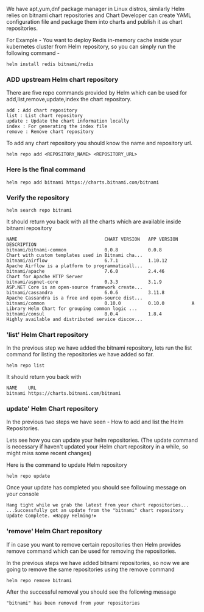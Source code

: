 We have apt,yum,dnf package manager in Linux distros, similarly Helm relies on bitnami chart repositories and Chart Developer can create YAML configuration file and package them into charts and publish it as chart repositories.

For Example - You want to deploy Redis in-memory cache inside your kubernetes cluster from Helm repository, so you can simply run the following command -
```
helm install redis bitnami/redis
```

### ADD upstream Helm chart repository
There are five repo commands provided by Helm which can be used for add,list,remove,update,index the chart repository.
```
add : Add chart repository
list : List chart repository
update : Update the chart information locally
index : For generating the index file
remove : Remove chart repository
```

To add any chart repository you should know the name and repository url.
```
helm repo add <REPOSITORY_NAME> <REPOSITORY_URL>
```

### Here is the final command
```
helm repo add bitnami https://charts.bitnami.com/bitnami
```


### Verify the repository
```
helm search repo bitnami
```
It should return you back with all the charts which are available inside bitnami repository
```
NAME                            	CHART VERSION	APP VERSION  	DESCRIPTION                                       
bitnami/bitnami-common          	0.0.8        	0.0.8        	Chart with custom templates used in Bitnami cha...
bitnami/airflow                 	6.7.1        	1.10.12      	Apache Airflow is a platform to programmaticall...
bitnami/apache                  	7.6.0        	2.4.46       	Chart for Apache HTTP Server                      
bitnami/aspnet-core             	0.3.3        	3.1.9        	ASP.NET Core is an open-source framework create...
bitnami/cassandra               	6.0.6        	3.11.8       	Apache Cassandra is a free and open-source dist...
bitnami/common                  	0.10.0       	0.10.0       	A Library Helm Chart for grouping common logic ...
bitnami/consul                  	8.0.4        	1.8.4        	Highly available and distributed service discov...
```

### 'list' Helm Chart repository
In the previous step we have added the bitnami repository, lets run the list command for listing the repositories we have added so far.
```
helm repo list
```
It should return you back with
```
NAME   	URL                               
bitnami	https://charts.bitnami.com/bitnami
```

### update' Helm Chart repository
In the previous two steps we have seen - How to add and list the Helm Repositories.

Lets see how you can update your helm repositories. (The update command is necessary if haven't updated your Helm chart repository in a while, so might miss some recent changes)

Here is the command to update Helm repository
```
helm repo update
```
Once your update has completed you should see following message on your console

```
Hang tight while we grab the latest from your chart repositories...
...Successfully got an update from the "bitnami" chart repository
Update Complete. ⎈Happy Helming!⎈
```

### 'remove' Helm Chart repository
If in case you want to remove certain repositories then Helm provides remove command which can be used for removing the repositories.

In the previous steps we have added bitnami repositories, so now we are going to remove the same repositories using the remove command
```
helm repo remove bitnami
```
After the successful removal you should see the following message
```
"bitnami" has been removed from your repositories 
```
